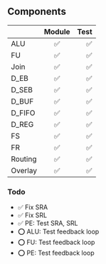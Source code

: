 ## Components

|               | Module        | Test  |
| ------------- |:-------------:| -----:|
| ALU           |       ✅      |   ✅  |
| FU            |       ✅      |   ✅  |
| Join          |       ✅      |   ✅  |
| D_EB          |       ✅      |   ✅  |
| D_SEB         |       ✅      |   ✅  |
| D_BUF         |       ✅      |   ✅  |
| D_FIFO        |       ✅      |   ✅  |
| D_REG         |       ✅      |   ✅  |
| FS            |       ✅      |   ✅  |
| FR            |       ✅      |   ✅  |
| Routing       |       ✅      |   ✅  |
| Overlay       |       ✅      |   ✅  |


### Todo
- ✅ Fix  SRA
- ✅ Fix  SRL
- ✅ PE:  Test SRA, SRL 
- ⭕ ALU: Test feedback loop 
- ⭕ FU:  Test feedback loop  
- ⭕ PE:  Test feedback loop  

